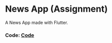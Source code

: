 # News App (Assignment)

A News App made with Flutter.

### Code: [Code](https://github.com/H-R-S/NewsAppPlus)